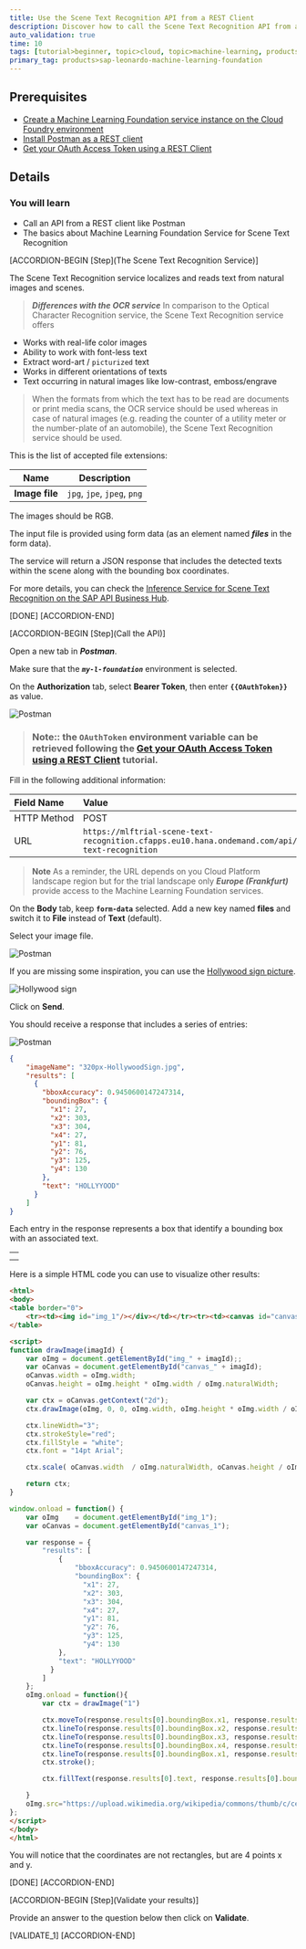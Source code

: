 ```yaml
---
title: Use the Scene Text Recognition API from a REST Client
description: Discover how to call the Scene Text Recognition API from a REST Client like Postman
auto_validation: true
time: 10
tags: [tutorial>beginner, topic>cloud, topic>machine-learning, products>sap-cloud-platform, products>sap-cloud-platform-for-the-cloud-foundry-environment]
primary_tag: products>sap-leonardo-machine-learning-foundation
---
```


## Prerequisites
 - [Create a Machine Learning Foundation service instance on the Cloud Foundry environment](https://developers.sap.com/tutorials/cp-mlf-create-instance.html)
 - [Install Postman as a REST client](https://developers.sap.com/tutorials/api-tools-postman-install.html)
 - [Get your OAuth Access Token using a REST Client](https://developers.sap.com/tutorials/cp-mlf-rest-generate-oauth-token.html)

## Details
### You will learn
  - Call an API from a REST client like Postman
  - The basics about Machine Learning Foundation Service for Scene Text Recognition

[ACCORDION-BEGIN [Step](The Scene Text Recognition Service)]

The Scene Text Recognition service localizes and reads text from natural images and scenes.

> ***Differences with the OCR service***
In comparison to the Optical Character Recognition service, the Scene Text Recognition service offers
>
- Works with real-life color images
- Ability to work with font-less text
- Extract word-art / `picturized` text
- Works in different orientations of texts
- Text occurring in natural images like low-contrast, emboss/engrave

>When the formats from which the text has to be read are documents or print media scans, the OCR service should be used whereas in case of natural images (e.g. reading the counter of a utility meter or the number-plate of an automobile), the Scene Text Recognition service should be used.

This is the list of accepted file extensions:

|Name                  | Description
|----------------------|--------------------
| **Image file**       | `jpg`, `jpe`, `jpeg`, `png`

The images should be RGB.

The input file is provided using form data (as an element named ***files*** in the form data).

The service will return a JSON response that includes the detected texts within the scene along with the bounding box coordinates.

For more details, you can check the [Inference Service for Scene Text Recognition on the SAP API Business Hub](https://api.sap.com/api/scene_text_recognition_api/resource).

[DONE]
[ACCORDION-END]

[ACCORDION-BEGIN [Step](Call the API)]

Open a new tab in ***Postman***.

Make sure that the ***`my-l-foundation`*** environment is selected.

On the **Authorization** tab, select **Bearer Token**, then enter **`{{OAuthToken}}`** as value.

![Postman](01.png)

> ### **Note:**: the **`OAuthToken`** environment variable can be retrieved following the [Get your OAuth Access Token using a REST Client](https://developers.sap.com/tutorials/cp-mlf-rest-generate-oauth-token.html) tutorial.

Fill in the following additional information:

Field Name               | Value
:----------------------- | :--------------
<nobr>HTTP Method</nobr> | POST
<nobr>URL<nobr>          | <nobr>`https://mlftrial-scene-text-recognition.cfapps.eu10.hana.ondemand.com/api/v2/image/scene-text-recognition`</nobr>

> **Note** As a reminder, the URL depends on you Cloud Platform landscape region but for the trial landscape only ***Europe (Frankfurt)*** provide access to the Machine Learning Foundation services.

On the **Body** tab, keep **`form-data`** selected. Add a new key named **files** and switch it to **File** instead of **Text** (default).

Select your image file.

![Postman](02.png)

If you are missing some inspiration, you can use the [Hollywood sign picture](https://upload.wikimedia.org/wikipedia/commons/thumb/c/ce/HollywoodSign.jpg/320px-HollywoodSign.jpg).

![Hollywood sign](https://upload.wikimedia.org/wikipedia/commons/thumb/c/ce/HollywoodSign.jpg/320px-HollywoodSign.jpg)

Click on **Send**.

You should receive a response that includes a series of entries:

![Postman](03.png)

```json
{
    "imageName": "320px-HollywoodSign.jpg",
    "results": [
      {
        "bboxAccuracy": 0.9450600147247314,
        "boundingBox": {
          "x1": 27,
          "x2": 303,
          "x3": 304,
          "x4": 27,
          "y1": 81,
          "y2": 76,
          "y3": 125,
          "y4": 130
        },
        "text": "HOLLYYOOD"
      }
    ]
}
```

Each entry in the response represents a box that identify a bounding box with an associated text.

<table border="0">
	<tr><td><img id="img_1"/></div></td></tr><tr><td><canvas id="canvas_1"/></td></tr>
</table>

<script>
function drawImage(imagId) {
	var oImg = document.getElementById("img_" + imagId);;
	var oCanvas = document.getElementById("canvas_" + imagId);
	oCanvas.width = oImg.width;
	oCanvas.height = oImg.height * oImg.width / oImg.naturalWidth;

	var ctx = oCanvas.getContext("2d");
    ctx.drawImage(oImg, 0, 0, oImg.width, oImg.height * oImg.width / oImg.naturalWidth);

    ctx.lineWidth="3";
    ctx.strokeStyle="red";
	ctx.fillStyle = "white";
	ctx.font = "14pt Arial";

	ctx.scale( oCanvas.width  / oImg.naturalWidth, oCanvas.height / oImg.naturalHeight);

    return ctx;
}

window.onload = function() {
	var oImg    = document.getElementById("img_1");
	var oCanvas = document.getElementById("canvas_1");

    var response = {
		"results": [
			{
		        "bboxAccuracy": 0.9450600147247314,
		        "boundingBox": {
		          "x1": 27,
		          "x2": 303,
		          "x3": 304,
		          "x4": 27,
		          "y1": 81,
		          "y2": 76,
		          "y3": 125,
		          "y4": 130
	        },
	        "text": "HOLLYYOOD"
	      }
	    ]
    };
	oImg.onload = function(){
		var ctx = drawImage("1")

        ctx.moveTo(response.results[0].boundingBox.x1, response.results[0].boundingBox.y1);
        ctx.lineTo(response.results[0].boundingBox.x2, response.results[0].boundingBox.y2);
        ctx.lineTo(response.results[0].boundingBox.x3, response.results[0].boundingBox.y3);
        ctx.lineTo(response.results[0].boundingBox.x4, response.results[0].boundingBox.y4);
        ctx.lineTo(response.results[0].boundingBox.x1, response.results[0].boundingBox.y1);
        ctx.stroke();  

        ctx.fillText(response.results[0].text, response.results[0].boundingBox.x2, response.results[0].boundingBox.y2);

    }
	oImg.src="https://upload.wikimedia.org/wikipedia/commons/thumb/c/ce/HollywoodSign.jpg/320px-HollywoodSign.jpg";
};
</script>

Here is a simple HTML code you can use to visualize other results:

```HTML
<html>
<body>
<table border="0">
	<tr><td><img id="img_1"/></div></td></tr><tr><td><canvas id="canvas_1"/></td></tr>
</table>

<script>
function drawImage(imagId) {
	var oImg = document.getElementById("img_" + imagId);;
	var oCanvas = document.getElementById("canvas_" + imagId);
	oCanvas.width = oImg.width;
	oCanvas.height = oImg.height * oImg.width / oImg.naturalWidth;

	var ctx = oCanvas.getContext("2d");
    ctx.drawImage(oImg, 0, 0, oImg.width, oImg.height * oImg.width / oImg.naturalWidth);

    ctx.lineWidth="3";
    ctx.strokeStyle="red";
	ctx.fillStyle = "white";
	ctx.font = "14pt Arial";

	ctx.scale( oCanvas.width  / oImg.naturalWidth, oCanvas.height / oImg.naturalHeight);

    return ctx;
}

window.onload = function() {
	var oImg    = document.getElementById("img_1");
	var oCanvas = document.getElementById("canvas_1");

    var response = {
		"results": [
			{
		        "bboxAccuracy": 0.9450600147247314,
		        "boundingBox": {
		          "x1": 27,
		          "x2": 303,
		          "x3": 304,
		          "x4": 27,
		          "y1": 81,
		          "y2": 76,
		          "y3": 125,
		          "y4": 130
	        },
	        "text": "HOLLYYOOD"
	      }
	    ]
    };
	oImg.onload = function(){
		var ctx = drawImage("1")

        ctx.moveTo(response.results[0].boundingBox.x1, response.results[0].boundingBox.y1);
        ctx.lineTo(response.results[0].boundingBox.x2, response.results[0].boundingBox.y2);
        ctx.lineTo(response.results[0].boundingBox.x3, response.results[0].boundingBox.y3);
        ctx.lineTo(response.results[0].boundingBox.x4, response.results[0].boundingBox.y4);
        ctx.lineTo(response.results[0].boundingBox.x1, response.results[0].boundingBox.y1);
        ctx.stroke();  

        ctx.fillText(response.results[0].text, response.results[0].boundingBox.x2, response.results[0].boundingBox.y2);

    }
	oImg.src="https://upload.wikimedia.org/wikipedia/commons/thumb/c/ce/HollywoodSign.jpg/320px-HollywoodSign.jpg";
};
</script>
</body>
</html>
```
You will notice that the coordinates are not rectangles, but are 4 points x and y.

[DONE]
[ACCORDION-END]

[ACCORDION-BEGIN [Step](Validate your results)]

Provide an answer to the question below then click on **Validate**.

[VALIDATE_1]
[ACCORDION-END]

